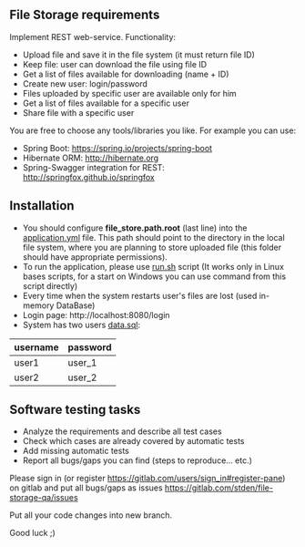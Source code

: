 File Storage requirements
-------------------------

Implement REST web-service. Functionality:
* Upload file and save it in the file system (it must return file ID)
* Keep file: user can download the file using file ID
* Get a list of files available for downloading (name + ID)
* Create new user: login/password
* Files uploaded by specific user are available only for him
* Get a list of files available for a specific user
* Share file with a specific user

You are free to choose any tools/libraries you like.
For example you can use: 
* Spring Boot: https://spring.io/projects/spring-boot
* Hibernate ORM: http://hibernate.org
* Spring-Swagger integration for REST: http://springfox.github.io/springfox

Installation
------------
* You should configure **file_store.path.root** (last line) into the [application.yml](src/main/resources/application.yml) file. 
This path should point to the directory in the local file system, 
where you are planning to store uploaded file (this folder should have appropriate permissions).
* To run the application, please use [run.sh](run.sh) script (It works only in Linux bases scripts, for a start on Windows you can use command from this script directly)
* Every time when the system restarts user's files are lost (used in-memory DataBase) 
* Login page: http://localhost:8080/login  
* System has two users [data.sql](src/main/resources/data.sql):

| **username** | **password** | 
|--------------|--------------|
| user1        | user_1       |
| user2        | user_2       |

Software testing tasks
----------------------
* Analyze the requirements and describe all test cases
* Check which cases are already covered by automatic tests
* Add missing automatic tests
* Report all bugs/gaps you can find (steps to reproduce... etc.)

Please sign in (or register https://gitlab.com/users/sign_in#register-pane) on gitlab 
and put all bugs/gaps as issues https://gitlab.com/stden/file-storage-qa/issues

Put all your code changes into new branch.

Good luck ;)